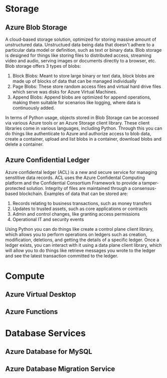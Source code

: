 # Storage
## Azure Blob Storage
A cloud-based storage solution, optimized for storing massive amount of unstructured data. Unstructued data being data that doesn't adhere to a particular data model or definition, such as text or binary data.
Blob storage is designed for things like storing files to distributed access, streaming video and audio, serving images or documents directly to a browser, etc. Blob storage offers 3 types of blobs:
1. Block Blobs: Meant to store large binary or text data, block blobs are made up of blocks of data that can be managed individually
2. Page Blobs: These store random access files and virtual hard drive files which serve was disks for Azure Virtual Machines.
3. Append Blobs: Append blobs are optimized for append operations, making them suitable for scenarios like logging, where data is continuously added.

In terms of Python usage, objects stored in Blob Storage can be accessed via various Azure tools or an Azure Storage client library. These client libraries come in various languages, including Python. Through this you can do things like authenticate to Azure and authorize access to blob data, create a container, upload and list blobs in a container, download blobs and delete a container. 

## Azure Confidential Ledger
Azure confidental ledger (ACL) is a new and secure service for managing senstitive data records. ACL uses the Azure Confidental Computing platform and the Confidential Consortium Framework to provide a tamper-protected solution. Integrity of files are maintained through a consensus-based blockchain.
Examples of data that can be stored are:
1. Records relating to business transactions, such as money transfers
2. Updates to trusted assets, such as core applications or contracts
3. Admin and control changes, like granting access permissions
4. Operational IT and security events

Using Python you can do things like create a control plane client library, which allows you to perform operations on ledgers such as creation, modification, deletions, and getting the details of a specific ledger. Once a ledger exists, you can interact with it using a data plane client library, which will allow you to do things like retrieve messages you wrote to the ledger and see the latest transaction committed to the ledger.

# Compute
## Azure Virtual Desktop

## Azure Functions

# Database Services
## Azure Database for MySQL

## Azure Database Migration Service